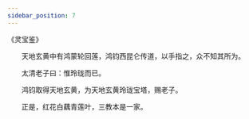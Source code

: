 ```yaml
---
sidebar_position: 7
---
```


《灵宝鉴》

　　天地玄黄中有鸿蒙轮回莲，鸿钧西昆仑传道，以手指之，众不知其所为。 
 
　　太清老子曰：惟玲珑而已。 
 
　　鸿钧取得天地玄黄，为天地玄黄玲珑宝塔，赐老子。 
 
　　正是，红花白藕青莲叶，三教本是一家。 

